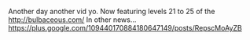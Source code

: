 Another day another vid yo. Now featuring levels 21 to 25 of the http://bulbaceous.com/ In other news… https://plus.google.com/109440170884180647149/posts/RepscMoAyZB